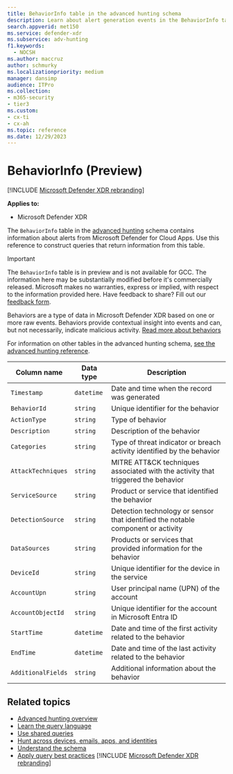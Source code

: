 ```yaml
---
title: BehaviorInfo table in the advanced hunting schema
description: Learn about alert generation events in the BehaviorInfo table of the advanced hunting schema
search.appverid: met150
ms.service: defender-xdr
ms.subservice: adv-hunting
f1.keywords: 
  - NOCSH
ms.author: maccruz
author: schmurky
ms.localizationpriority: medium
manager: dansimp
audience: ITPro
ms.collection: 
- m365-security
- tier3
ms.custom: 
- cx-ti
- cx-ah
ms.topic: reference
ms.date: 12/29/2023
---
```


# BehaviorInfo (Preview)

[!INCLUDE [Microsoft Defender XDR rebranding](../includes/microsoft-defender.md)]


**Applies to:**
- Microsoft Defender XDR




The `BehaviorInfo` table in the [advanced hunting](advanced-hunting-overview.md) schema contains information about alerts from Microsoft Defender for Cloud Apps. Use this reference to construct queries that return information from this table.

> [!IMPORTANT]
> The `BehaviorInfo` table is in preview and is not available for GCC. The information here may be substantially modified before it's commercially released. Microsoft makes no warranties, express or implied, with respect to the information provided here. Have feedback to share? Fill out our [feedback form](https://forms.office.com/r/x0mX5hBkGu).

Behaviors are a type of data in Microsoft Defender XDR based on one or more raw events. Behaviors provide contextual insight into events and can, but not necessarily, indicate malicious activity. [Read more about behaviors](/defender-cloud-apps/behaviors)

For information on other tables in the advanced hunting schema, [see the advanced hunting reference](advanced-hunting-schema-tables.md).

| Column name | Data type | Description |
|-------------|-----------|-------------|
| `Timestamp` | `datetime` | Date and time when the record was generated |
| `BehaviorId` | `string` | Unique identifier for the behavior|
| `ActionType` | `string` | Type of behavior |
| `Description` | `string` | Description of the behavior |
| `Categories` | `string` | Type of threat indicator or  breach activity identified by the behavior|
| `AttackTechniques` | `string` | MITRE ATT&CK techniques associated with the activity that triggered the behavior |
| `ServiceSource` | `string` | Product or service that identified the behavior |
| `DetectionSource` | `string` | Detection technology or sensor that identified the notable component or activity |
| `DataSources` | `string` | Products or services that provided information for the behavior |
| `DeviceId` | `string` | Unique identifier for the device in the service |
| `AccountUpn` | `string` | User principal name (UPN) of the account |
| `AccountObjectId` | `string` | Unique identifier for the account in Microsoft Entra ID |
| `StartTime` | `datetime` | Date and time of the first activity related to the behavior|
| `EndTime` | `datetime` | Date and time of the last activity related to the behavior|
| `AdditionalFields` | `string` | Additional information about the behavior|



## Related topics
- [Advanced hunting overview](advanced-hunting-overview.md)
- [Learn the query language](advanced-hunting-query-language.md)
- [Use shared queries](advanced-hunting-shared-queries.md)
- [Hunt across devices, emails, apps, and identities](advanced-hunting-query-emails-devices.md)
- [Understand the schema](advanced-hunting-schema-tables.md)
- [Apply query best practices](advanced-hunting-best-practices.md)
[!INCLUDE [Microsoft Defender XDR rebranding](../includes/defender-m3d-techcommunity.md)]
